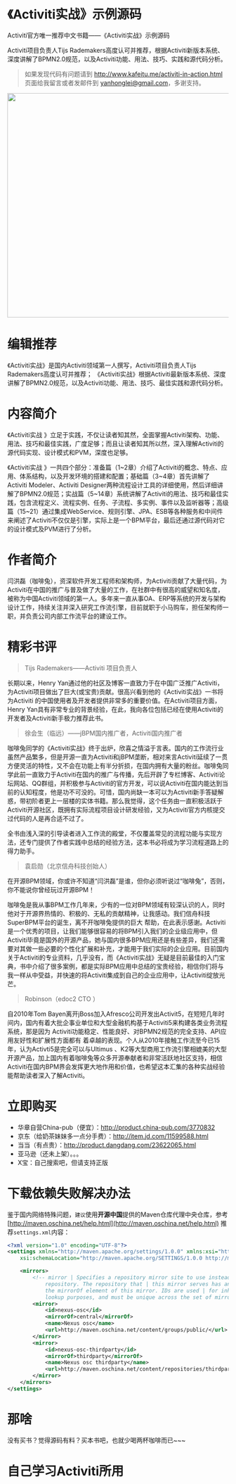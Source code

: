 《Activiti实战》示例源码
========================

Activiti官方唯一推荐中文书籍——《Activiti实战》示例源码

Activiti项目负责人Tijs Rademakers高度认可并推荐，根据Activiti新版本系统、深度讲解了BPMN2.0规范，以及Activiti功能、用法、技巧、实践和源代码分析。

> 如果发现代码有问题请到 http://www.kafeitu.me/activiti-in-action.html 页面给我留言或者发邮件到 yanhonglei@gmail.com，多谢支持。

<img src="http://www.kafeitu.me/images/activiti-in-action.jpg" width="510" />

# 编辑推荐

《Activiti实战》是国内Activiti领域第一人撰写，Activiti项目负责人Tijs Rademakers高度认可并推荐；
《Activiti实战》根据Activiti最新版本系统、深度讲解了BPMN2.0规范，以及Activiti功能、用法、技巧、最佳实践和源代码分析。

# 内容简介

《Activiti实战 》立足于实践，不仅让读者知其然，全面掌握Activiti架构、功能、用法、技巧和最佳实践，广度足够；而且让读者知其所以然，深入理解Activiti的源代码实现、设计模式和PVM，深度也足够。

《Activiti实战 》一共四个部分：准备篇（1~2章）介绍了Activiti的概念、特点、应用、体系结构，以及开发环境的搭建和配置；基础篇（3~4章）首先讲解了Activiti Modeler、Activiti Designer两种流程设计工具的详细使用，然后详细讲解了BPMN2.0规范；实战篇（5~14章）系统讲解了Activiti的用法、技巧和最佳实践，包含流程定义、流程实例、任务、子流程、多实例、事件以及监听器等；高级篇（15~21）通过集成WebService、规则引擎、JPA、ESB等各种服务和中间件来阐述了Activiti不仅仅是引擎，实际上是一个BPM平台，最后还通过源代码对它的设计模式及PVM进行了分析。

# 作者简介

闫洪磊（咖啡兔），资深软件开发工程师和架构师，为Activiti贡献了大量代码，为Activiti在中国的推广与普及做了大量的工作，在社群中有很高的威望和知名度，被称为中国Activiti领域的第一人。多年来一直从事OA、ERP等系统的开发与架构设计工作，持续关注并深入研究工作流引擎，目前就职于小马购车，担任架构师一职，并负责公司内部工作流平台的建设工作。

# 精彩书评

>Tijs Rademakers——Activiti 项目负责人

长期以来，Henry Yan通过他的社区及博客一直致力于在中国广泛推广Activiti，为Activiti项目做出了巨大(或宝贵)贡献。很高兴看到他的《Activiti实战》一书将为Activiti 的中国使用者及开发者提供非常多的重要价值。在Activiti项目方面，Henry Yan具有非常专业的背景经验，在此，我向各位包括已经在使用Activiti的开发者及Activiti新手极力推荐此书。

>徐会生（临远）——jBPM国内推广者，Activiti国内推广者

咖啡兔同学的《Activiti实战》终于出炉，欣喜之情溢于言表。国内的工作流行业虽然产品繁多，但是开源一直为Activiti和jBPM垄断，相对来言Activiti延续了一贯方便灵活的特性，又不会在功能上有半分折损，在国内拥有大量的粉丝。咖啡兔同学此前一直致力于Activiti在国内的推广与传播，先后开辟了专栏博客、Activiti论坛网站、QQ群组，并积极参与Activiti的官方开发，可以说Activiti在国内能达到当前的认知程度，他是功不可没的。可惜，国内尚缺一本可以为Activiti新手答疑解惑，带初阶者更上一层楼的实体书籍。那么我觉得，这个任务由一直积极活跃于Activiti开源社区，既拥有实际流程项目设计研发经验，又为Activiti官方内核提交过代码的人是再合适不过了。

全书由浅入深的引导读者进入工作流的殿堂，不仅覆盖常见的流程功能与实现方法，还专门提供了作者实践中总结的经验方法，这本书必将成为学习流程道路上的得力助手。

>袁启勋（北京信舟科技创始人）

在开源BPM领域，你或许不知道“闫洪磊”是谁，但你必须听说过“咖啡兔”，否则，你不能说你曾经玩过开源BPM！

咖啡兔是我从事BPM工作几年来，少有的一位对BPM领域有较深认识的人，同时他对于开源界热情的、积极的、无私的贡献精神，让我感动。我们信舟科技SuperBPM平台的诞生，离不开咖啡兔提供的巨大	帮助，在此表示感谢。Activiti是一个优秀的项目，让我们能够很容易的将BPM引入我们的企业级应用中，但Activiti毕竟是国外的开源产品，她与国内很多BPM应用还是有些差异，我们还需要对其做一些必要的个性化扩展和补充，才能用于我们实际的企业应用。目前国内关于Activiti的专业资料，几乎没有，而《Activiti实战》无疑是目前最佳的入门宝典，书中介绍了很多案例，都是实际BPM应用中总结的宝贵经验，相信你们将与我一样从中受益，并快速的将Activiti集成到自己的企业应用中，让Activiti绽放光芒。

>Robinson（edoc2 CTO ）

自2010年Tom Bayen离开jBoss加入Afresco公司开发出Activit5，在短短几年时间内，国内有着大批企事业单位和大型金融机构基于Activiti5来构建各类业务流程系统，那是因为 Activiti功能稳定、性能良好、对BPMN2规范的完全支持、API应用友好性和扩展性方面都有 着卓越的表现。个人从2010年接触工作流至今已15年，认为Activti5是完全可以与Ultimus 、K2等大型商用工作流引擎相媲美的大型开源产品，加上国内有着咖啡兔等众多开源奉献者和非常活跃地社区支持，相信Activiti在国内BPM界会发挥更大地作用和价值，也希望这本汇集的各种实战经验能帮助读者深入了解Activiti。

# 立即购买

* 华章自营China-pub（便宜）：http://product.china-pub.com/3770832
* 京东（给奶茶妹妹多一点分手费）：http://item.jd.com/11599588.html
* 当当（有点贵）：http://product.dangdang.com/23622065.html
* 亚马逊（还未上架）。。。
* X宝：自己搜索吧，但请支持正版

# 下载依赖失败解决办法

鉴于国内网络特殊问题，`建议`使用**开源中国**提供的Maven仓库代理中央仓库，参考 [http://maven.oschina.net/help.html](http://maven.oschina.net/help.html)
推荐`settings.xml`内容：

```xml
<?xml version="1.0" encoding="UTF-8"?>
<settings xmlns="http://maven.apache.org/settings/1.0.0" xmlns:xsi="http://www.w3.org/2001/XMLSchema-instance"
    xsi:schemaLocation="http://maven.apache.org/SETTINGS/1.0.0 http://maven.apache.org/xsd/settings-1.0.0.xsd">

	<mirrors>
		<!-- mirror | Specifies a repository mirror site to use instead of a given
			repository. The repository that | this mirror serves has an ID that matches
			the mirrorOf element of this mirror. IDs are used | for inheritance and direct
			lookup purposes, and must be unique across the set of mirrors. | -->
		<mirror>
			<id>nexus-osc</id>
			<mirrorOf>central</mirrorOf>
			<name>Nexus osc</name>
			<url>http://maven.oschina.net/content/groups/public/</url>
		</mirror>
		<mirror>
			<id>nexus-osc-thirdparty</id>
			<mirrorOf>thirdparty</mirrorOf>
			<name>Nexus osc thirdparty</name>
			<url>http://maven.oschina.net/content/repositories/thirdparty/</url>
		</mirror>
	</mirrors>
</settings>
```

# 那啥

没有买书？觉得源码有料？买本书吧，也就少喝两杯咖啡而已~~~

# 自己学习Activiti所用
